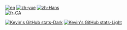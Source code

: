 [![en](https://img.shields.io/badge/lang-en-red.svg)](https://github.com/kevindkchan/kevindkchan/blob/main/README.md)
[![zh-yue](https://img.shields.io/badge/lang-zh--yue-blue)](https://github.com/kevindkchan/kevindkchan/blob/main/README.zh-yue.md)
[![zh-Hans](https://img.shields.io/badge/lang-zh--Hans-yellow)](https://github.com/kevindkchan/kevindkchan/blob/main/README.zh-Hans.md)\
[![fr-CA](https://img.shields.io/badge/lang-fr--CA-green)](https://github.com/kevindkchan/kevindkchan/blob/main/README.fr-CA.md)

[![Kevin's GitHub stats-Dark](https://github-readme-stats.vercel.app/api?username=kevindkchan&theme=dark#gh-dark-mode-only)](https://github.com/anuraghazra/github-readme-stats#gh-dark-mode-only)
[![Kevin's GitHub stats-Light](https://github-readme-stats.vercel.app/api?username=kevindkchan&theme=default#gh-light-mode-only)](https://github.com/anuraghazra/github-readme-stats#gh-light-mode-only)
